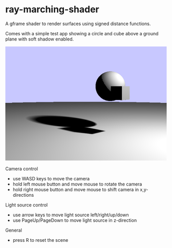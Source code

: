 # ray-marching-shader
A gframe shader to render surfaces using signed distance functions.

Comes with a simple test app showing a circle and cube above a ground plane with soft shadow enabled.

![alt text](https://github.com/conradplake/ray-marching-shader/blob/faf8d5bbbefa4a91c3a92d391685fc2de93e7018/screenshot.PNG "Screenshot")

Camera control
- use WASD keys to move the camera
- hold left mouse button and move mouse to rotate the camera
- hold right mouse button and move mouse to shift camera in x,y-directions

Light source control
- use arrow keys to move light source left/right/up/down
- use PageUp/PageDown to move light source in z-direction

General
- press R to reset the scene
